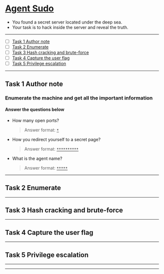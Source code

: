# [Agent Sudo](https://tryhackme.com/room/agentsudoctf)
- You found a secret server located under the deep sea. 
- Your task is to hack inside the server and reveal the truth.

---

- [ ] [Task 1  Author note]()
- [ ] [Task 2  Enumerate]()
- [ ] [Task 3  Hash cracking and brute-force]()
- [ ] [Task 4  Capture the user flag]()
- [ ] [Task 5  Privilege escalation]()

---

## Task 1  Author note

### Enumerate the machine and get all the important information

#### Answer the questions below
- How many open ports?
  > Answer format: [`*`](#0)
- How you redirect yourself to a secret page?
  > Answer format: [`**********`]()
- What is the agent name?
  > Answer format: [`*****`]()

---

## Task 2  Enumerate

---

## Task 3  Hash cracking and brute-force

---

## Task 4  Capture the user flag

---

## Task 5  Privilege escalation
---

---
